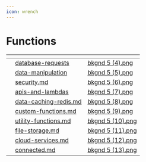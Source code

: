 ```yaml
---
icon: wrench
---
```


# Functions

<table data-card-size="large" data-column-title-hidden data-view="cards" data-full-width="false"><thead><tr><th></th><th data-hidden data-card-target data-type="content-ref"></th><th data-hidden data-card-cover data-type="files"></th></tr></thead><tbody><tr><td></td><td><a href="database-requests/">database-requests</a></td><td><a href="../../.gitbook/assets/bkgnd 5 (4).png">bkgnd 5 (4).png</a></td></tr><tr><td></td><td><a href="data-manipulation/">data-manipulation</a></td><td><a href="../../.gitbook/assets/bkgnd 5 (5).png">bkgnd 5 (5).png</a></td></tr><tr><td></td><td><a href="security.md">security.md</a></td><td><a href="../../.gitbook/assets/bkgnd 5 (6).png">bkgnd 5 (6).png</a></td></tr><tr><td></td><td><a href="apis-and-lambdas/">apis-and-lambdas</a></td><td><a href="../../.gitbook/assets/bkgnd 5 (7).png">bkgnd 5 (7).png</a></td></tr><tr><td></td><td><a href="data-caching-redis.md">data-caching-redis.md</a></td><td><a href="../../.gitbook/assets/bkgnd 5 (8).png">bkgnd 5 (8).png</a></td></tr><tr><td></td><td><a href="custom-functions.md">custom-functions.md</a></td><td><a href="../../.gitbook/assets/bkgnd 5 (9).png">bkgnd 5 (9).png</a></td></tr><tr><td></td><td><a href="utility-functions.md">utility-functions.md</a></td><td><a href="../../.gitbook/assets/bkgnd 5 (10).png">bkgnd 5 (10).png</a></td></tr><tr><td></td><td><a href="file-storage.md">file-storage.md</a></td><td><a href="../../.gitbook/assets/bkgnd 5 (11).png">bkgnd 5 (11).png</a></td></tr><tr><td></td><td><a href="cloud-services.md">cloud-services.md</a></td><td><a href="../../.gitbook/assets/bkgnd 5 (12).png">bkgnd 5 (12).png</a></td></tr><tr><td></td><td><a href="connected.md">connected.md</a></td><td><a href="../../.gitbook/assets/bkgnd 5 (13).png">bkgnd 5 (13).png</a></td></tr></tbody></table>

